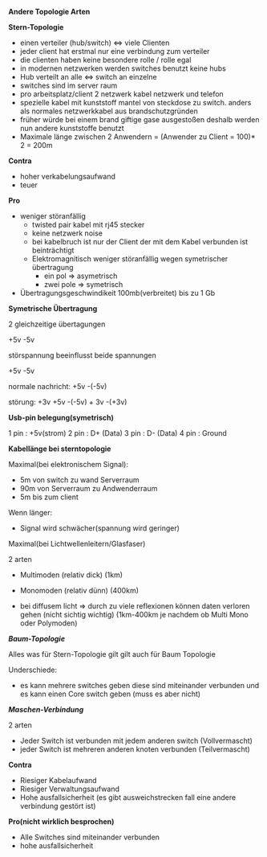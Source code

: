 **Andere Topologie Arten**

**Stern-Topologie**

- einen verteiler (hub/switch) <=> viele Clienten
- jeder client hat erstmal nur eine verbindung zum verteiler 
- die clienten haben keine besondere rolle / rolle egal
- in modernen netzwerken werden switches benutzt keine hubs
- Hub verteilt an alle <=> switch an einzelne
- switches sind im server raum 
- pro arbeitsplatz/client 2 netzwerk kabel netzwerk und telefon
- spezielle kabel mit kunststoff mantel von steckdose zu switch. anders als normales netzwerkkabel aus brandschutzgründen
- früher würde bei einem brand giftige gase ausgestoßen deshalb werden nun andere kunststoffe benutzt
- Maximale länge zwischen 2 Anwendern = (Anwender zu Client = 100)* 2 = 200m 

**Contra**
- hoher verkabelungsaufwand 
- teuer 

**Pro**
- weniger störanfällig 
    - twisted pair kabel mit rj45 stecker 
    - keine netzwerk noise 
    - bei kabelbruch ist nur der Client der mit dem Kabel verbunden ist beinträchtigt
    - Elektromagnitisch weniger störanfällig wegen symetrischer übertragung 
        - ein pol => asymetrisch
        - zwei pole => symetrisch 
- Übertragungsgeschwindikeit 100mb(verbreitet) bis zu 1 Gb

**Symetrische Übertragung**

2 gleichzeitige übertagungen

+5v
-5v 

störspannung beeinflusst beide spannungen 

+5v
-5v

normale nachricht:
+5v -(-5v) 

störung: +3v
+5v -(-5v) + 3v -(+3v)

**Usb-pin belegung(symetrisch)**

1 pin : +5v(strom)
2 pin : D+ (Data)
3 pin : D- (Data)
4 pin : Ground

**Kabellänge bei sterntopologie**

Maximal(bei elektronischem Signal):

- 5m von switch zu wand Serverraum
- 90m von Serverraum zu Andwenderraum
- 5m bis zum client 

Wenn länger:
- Signal wird schwächer(spannung wird geringer)

Maximal(bei Lichtwellenleitern/Glasfaser)

2 arten

- Multimoden (relativ dick) (1km)
- Monomoden (relativ dünn) (400km)

- bei diffusem licht => 
    durch zu viele reflexionen können daten verloren gehen (nicht sichtig  wichtig)
    (1km-400km je nachdem ob Multi Mono oder Polymoden)

***Baum-Topologie***

Alles was für Stern-Topologie gilt gilt auch für Baum Topologie 

Underschiede: 
 - es kann mehrere switches geben diese sind miteinander verbunden und es kann einen Core switch geben (muss es aber nicht)

***Maschen-Verbindung***

2 arten 

- Jeder Switch ist verbunden mit jedem anderen switch (Vollvermascht)
- jeder Switch ist mehreren anderen knoten verbunden (Teilvermascht)

**Contra**

- Riesiger Kabelaufwand 
- Riesiger Verwaltungsaufwand 
- Hohe ausfallsicherheit (es gibt ausweichstrecken fall eine andere verbindung gestört ist)

**Pro(nicht wirklich besprochen)**
- Alle Switches sind miteinander verbunden
- hohe ausfallsicherheit 